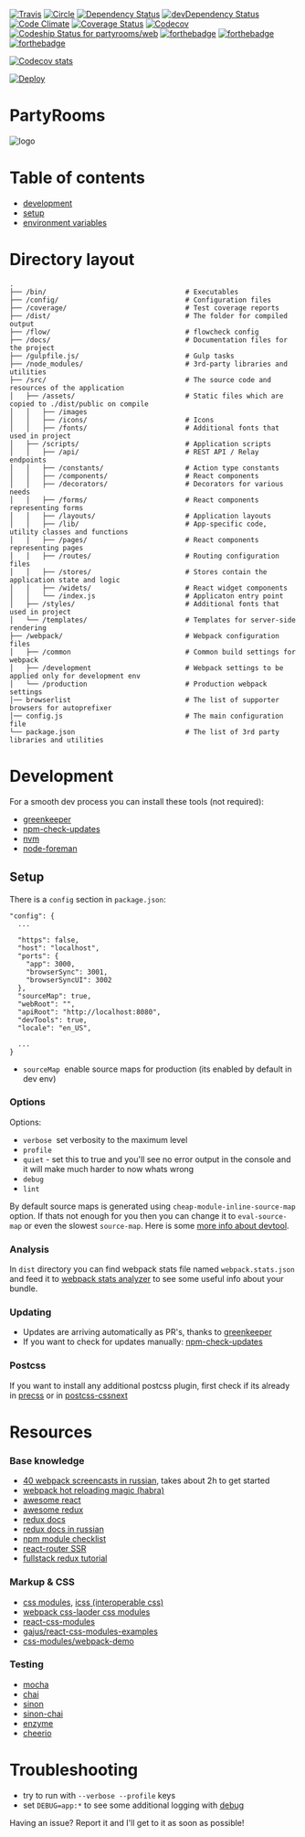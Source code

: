 [![Travis](https://travis-ci.org/partyrooms/web.svg)](https://travis-ci.org/partyrooms/web)
[![Circle](https://circleci.com/gh/partyrooms/web.svg?style=svg)](https://circleci.com/gh/partyrooms/web)
[![Dependency Status](https://david-dm.org/partyrooms/web.svg)](https://david-dm.org/partyrooms/web)
[![devDependency Status](https://david-dm.org/partyrooms/web/dev-status.svg)](https://david-dm.org/partyrooms/web#info=devDependencies)
[![Code Climate](https://codeclimate.com/github/partyrooms/web/badges/gpa.svg)](https://codeclimate.com/github/partyrooms/web)
[![Coverage Status](https://coveralls.io/repos/partyrooms/web/badge.svg?branch=master&service=github)](https://coveralls.io/github/partyrooms/web?branch=master)
[![Codecov](https://codecov.io/github/partyrooms/web/coverage.svg?branch=master)](https://codecov.io/github/partyrooms/web?branch=master)
[![Codeship Status for partyrooms/web](https://codeship.com/projects/dfea9470-7f63-0133-3c3e-62195a4c75a1/status?branch=master)](https://codeship.com/projects/120580)
[![forthebadge](http://forthebadge.com/images/badges/ages-12.svg)](http://forthebadge.com)
[![forthebadge](http://forthebadge.com/images/badges/powered-by-electricity.svg)](http://forthebadge.com)
[![forthebadge](http://forthebadge.com/images/badges/uses-badges.svg)](http://forthebadge.com)

[![Codecov stats](https://codecov.io/github/partyrooms/web/branch.svg?limit=50&vg=on&legend=on&color=on&branch=master)](https://codecov.io/github/partyrooms/web/branch.svg?limit=50&vg=on&legend=on&color=on&branch=master)

[![Deploy](https://www.herokucdn.com/deploy/button.svg)](https://heroku.com/deploy?template=https://github.com/partyrooms/web)

# PartyRooms

![logo](https://raw.githubusercontent.com/partyrooms/web/master/src/assets/images/logo.png)

# Table of contents

* [development](#development)
* [setup](#setup)
* [environment variables](#environment-variables)

# Directory layout

```
.
├── /bin/                                  # Executables
├── /config/                               # Configuration files
├── /coverage/                             # Test coverage reports
├── /dist/                                 # The folder for compiled output
├── /flow/                                 # flowcheck config
├── /docs/                                 # Documentation files for the project
├── /gulpfile.js/                          # Gulp tasks
├── /node_modules/                         # 3rd-party libraries and utilities
├── /src/                                  # The source code and resources of the application
│   ├── /assets/                           # Static files which are copied to ./dist/public on compile
│   │   ├── /images
│   │   ├── /icons/                        # Icons 
│   │   ├── /fonts/                        # Additional fonts that used in project
│   ├── /scripts/                          # Application scripts
│   │   ├── /api/                          # REST API / Relay endpoints
│   │   ├── /constants/                    # Action type constants
│   │   ├── /components/                   # React components
│   │   ├── /decorators/                   # Decorators for various needs
│   │   ├── /forms/                        # React components representing forms
│   │   ├── /layouts/                      # Application layouts
│   │   ├── /lib/                          # App-specific code, utility classes and functions
│   │   ├── /pages/                        # React components representing pages
│   │   ├── /routes/                       # Routing configuration files
│   │   ├── /stores/                       # Stores contain the application state and logic
│   │   ├── /widets/                       # React widget components
│   │   └── /index.js                      # Applicaton entry point
│   ├── /styles/                           # Additional fonts that used in project
│   └── /templates/                        # Templates for server-side rendering
├── /webpack/                              # Webpack configuration files
│   ├── /common                            # Common build settings for webpack
│   ├── /development                       # Webpack settings to be applied only for development env
│   └── /production                        # Production webpack settings
│── browserlist                            # The list of supporter browsers for autoprefixer
│── config.js                              # The main configuration file
└── package.json                           # The list of 3rd party libraries and utilities
```

# Development

For a smooth dev process you can install these tools (not required):

* [greenkeeper](https://github.com/greenkeeperio/greenkeeper)
* [npm-check-updates](https://github.com/tjunnone/npm-check-updates)
* [nvm](https://github.com/creationix/nvm)
* [node-foreman](https://github.com/strongloop/node-foreman)

## Setup

There is a `config` section in `package.json`:

```
"config": {
  ...

  "https": false,
  "host": "localhost",
  "ports": {
    "app": 3000,
    "browserSync": 3001,
    "browserSyncUI": 3002
  },
  "sourceMap": true,
  "webRoot": "",
  "apiRoot": "http://localhost:8080",
  "devTools": true,
  "locale": "en_US",

  ...
}
```

* `sourceMap` ­ enable source maps for production (its enabled by default in dev env)

### Options

Options:
* `verbose` ­ set verbosity to the maximum level
* `profile`
* `quiet` - set this to true and you'll see no error output in the console and it will make much harder to now whats wrong
* `debug`
* `lint`

By default source maps is generated using `cheap-module-inline-source-map` option.
If thats not enough for you then you can change it to `eval-source-map` or even the slowest `source-map`.
Here is some [more info about devtool](https://webpack.github.io/docs/configuration.html#devtool).

### Analysis

In `dist` directory you can find webpack stats file named `webpack.stats.json` and
feed it to [webpack stats analyzer](http://webpack.github.io/analyse/) to see
some useful info about your bundle.

### Updating

* Updates are arriving automatically as PR's, thanks to [greenkeeper](http://greenkeeper.io/)
* If you want to check for updates manually: [npm-check-updates](https://github.com/tjunnone/npm-check-updates)

### Postcss

If you want to install any additional postcss plugin, first check if its already
in [precss](https://github.com/jonathantneal/precss/blob/master/package.json#L34) or in 
[postcss-cssnext](https://github.com/cssnext/postcss-cssnext/blob/master/package.json#L35)

# Resources

### Base knowledge

* [40 webpack screencasts in russian](https://learn.javascript.ru/webpack-screencast), takes about 2h to get started
* [webpack hot reloading magic (habra)](http://habrahabr.ru/company/Voximplant/blog/270593/)
* [awesome react](https://github.com/enaqx/awesome-react)
* [awesome redux](https://github.com/xgrommx/awesome-redux)
* [redux docs](http://rackt.org/redux/)
* [redux docs in russian](https://github.com/rajdee/redux-in-russian)
* [npm module checklist](https://github.com/bahmutov/npm-module-checklist)
* [react-router SSR](https://github.com/rackt/react-router/blob/master/docs/guides/advanced/ServerRendering.md)
* [fullstack redux tutorial](http://teropa.info/blog/2015/09/10/full-stack-redux-tutorial.html)

### Markup & CSS

* [css modules](https://github.com/css-modules/css-modules), [icss (interoperable css)](https://github.com/css-modules/icss)
* [webpack css-laoder css modules](https://github.com/webpack/css-loader#css-modules)
* [react-css-modules](https://github.com/gajus/react-css-modules)
* [gajus/react-css-modules-examples](https://github.com/gajus/react-css-modules-examples)
* [css-modules/webpack-demo](https://github.com/css-modules/webpack-demo)

### Testing

* [mocha](http://mochajs.org/#getting-started)
* [chai](http://chaijs.com/api/bdd/)
* [sinon](http://sinonjs.org/)
* [sinon-chai](https://github.com/domenic/sinon-chai)
* [enzyme](https://github.com/airbnb/enzyme)
* [cheerio](https://github.com/cheeriojs/cheerio)

# Troubleshooting

* try to run with `--verbose --profile` keys
* set `DEBUG=app:*` to see some additional logging with [debug](https://www.npmjs.com/package/debug#wildcards)

Having an issue? Report it and I'll get to it as soon as possible!
